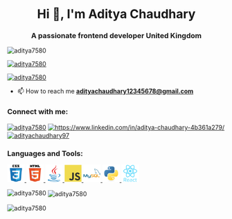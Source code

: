 <h1 align="center">Hi 👋, I'm Aditya Chaudhary</h1>
<h3 align="center">A passionate frontend developer United Kingdom</h3>

<p align="left"> <img src="https://komarev.com/ghpvc/?username=aditya7580&label=Profile%20views&color=0e75b6&style=flat" alt="aditya7580" /> </p>

<p align="left"> <a href="https://github.com/ryo-ma/github-profile-trophy"><img src="https://github-profile-trophy.vercel.app/?username=aditya7580" alt="aditya7580" /></a> </p>

<p align="left"> <a href="https://twitter.com/aditya7580" target="blank"><img src="https://img.shields.io/twitter/follow/aditya7580?logo=twitter&style=for-the-badge" alt="aditya7580" /></a> </p>

- 📫 How to reach me **adityachaudhary12345678@gmail.com**

<h3 align="left">Connect with me:</h3>
<p align="left">
<a href="https://twitter.com/aditya7580" target="blank"><img align="center" src="https://raw.githubusercontent.com/rahuldkjain/github-profile-readme-generator/master/src/images/icons/Social/twitter.svg" alt="aditya7580" height="30" width="40" /></a>
<a href="https://linkedin.com/in/https://www.linkedin.com/in/aditya-chaudhary-4b361a279/" target="blank"><img align="center" src="https://raw.githubusercontent.com/rahuldkjain/github-profile-readme-generator/master/src/images/icons/Social/linked-in-alt.svg" alt="https://www.linkedin.com/in/aditya-chaudhary-4b361a279/" height="30" width="40" /></a>
<a href="https://instagram.com/adityachaudhary97" target="blank"><img align="center" src="https://raw.githubusercontent.com/rahuldkjain/github-profile-readme-generator/master/src/images/icons/Social/instagram.svg" alt="adityachaudhary97" height="30" width="40" /></a>
</p>

<h3 align="left">Languages and Tools:</h3>
<p align="left"> <a href="https://www.w3schools.com/css/" target="_blank" rel="noreferrer"> <img src="https://raw.githubusercontent.com/devicons/devicon/master/icons/css3/css3-original-wordmark.svg" alt="css3" width="40" height="40"/> </a> <a href="https://www.w3.org/html/" target="_blank" rel="noreferrer"> <img src="https://raw.githubusercontent.com/devicons/devicon/master/icons/html5/html5-original-wordmark.svg" alt="html5" width="40" height="40"/> </a> <a href="https://www.java.com" target="_blank" rel="noreferrer"> <img src="https://raw.githubusercontent.com/devicons/devicon/master/icons/java/java-original.svg" alt="java" width="40" height="40"/> </a> <a href="https://developer.mozilla.org/en-US/docs/Web/JavaScript" target="_blank" rel="noreferrer"> <img src="https://raw.githubusercontent.com/devicons/devicon/master/icons/javascript/javascript-original.svg" alt="javascript" width="40" height="40"/> </a> <a href="https://www.mysql.com/" target="_blank" rel="noreferrer"> <img src="https://raw.githubusercontent.com/devicons/devicon/master/icons/mysql/mysql-original-wordmark.svg" alt="mysql" width="40" height="40"/> </a> <a href="https://www.python.org" target="_blank" rel="noreferrer"> <img src="https://raw.githubusercontent.com/devicons/devicon/master/icons/python/python-original.svg" alt="python" width="40" height="40"/> </a> <a href="https://reactjs.org/" target="_blank" rel="noreferrer"> <img src="https://raw.githubusercontent.com/devicons/devicon/master/icons/react/react-original-wordmark.svg" alt="react" width="40" height="40"/> </a> </p>

<p><img align="left" src="https://github-readme-stats.vercel.app/api/top-langs?username=aditya7580&show_icons=true&locale=en&layout=compact" alt="aditya7580" /></p>

<p>&nbsp;<img align="center" src="https://github-readme-stats.vercel.app/api?username=aditya7580&show_icons=true&locale=en" alt="aditya7580" /></p>

<p><img align="center" src="https://github-readme-streak-stats.herokuapp.com/?user=aditya7580&" alt="aditya7580" /></p>
